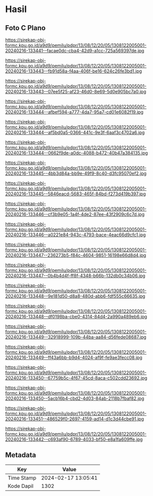 # Hasil

## Foto C Plano

https://sirekap-obj-formc.kpu.go.id/a9d9/pemilu/pdpr/13/08/12/20/05/1308122005001-20240216-133441--facae0dc-cba4-42d9-a1cc-725a569397de.jpg

https://sirekap-obj-formc.kpu.go.id/a9d9/pemilu/pdpr/13/08/12/20/05/1308122005001-20240216-133443--fb91d58a-f4aa-406f-be16-624c26fe3bd1.jpg

https://sirekap-obj-formc.kpu.go.id/a9d9/pemilu/pdpr/13/08/12/20/05/1308122005001-20240216-133443--07ee5f25-af23-46d0-8e69-5d0e905bc7a0.jpg

https://sirekap-obj-formc.kpu.go.id/a9d9/pemilu/pdpr/13/08/12/20/05/1308122005001-20240216-133444--afbef594-a777-4da7-95a7-cd01e6082f19.jpg

https://sirekap-obj-formc.kpu.go.id/a9d9/pemilu/pdpr/13/08/12/20/05/1308122005001-20240216-133444--af5bd0a5-0366-441c-9e3f-6aaf3c4702a6.jpg

https://sirekap-obj-formc.kpu.go.id/a9d9/pemilu/pdpr/13/08/12/20/05/1308122005001-20240216-133444--0662f9de-a0dc-4088-b472-40b47a384135.jpg

https://sirekap-obj-formc.kpu.go.id/a9d9/pemilu/pdpr/13/08/12/20/05/1308122005001-20240216-133445--4bb3d84a-bb9e-49f9-8c40-d3fc95070ef2.jpg

https://sirekap-obj-formc.kpu.go.id/a9d9/pemilu/pdpr/13/08/12/20/05/1308122005001-20240216-133445--5846eacd-5683-465f-84bd-f273d419b397.jpg

https://sirekap-obj-formc.kpu.go.id/a9d9/pemilu/pdpr/13/08/12/20/05/1308122005001-20240216-133446--cf3b9e05-1a4f-4de2-87ee-43f2909c6c7d.jpg

https://sirekap-obj-formc.kpu.go.id/a9d9/pemilu/pdpr/13/08/12/20/05/1308122005001-20240216-133446--a0221e84-943c-4793-bace-4eac66d9cfc1.jpg

https://sirekap-obj-formc.kpu.go.id/a9d9/pemilu/pdpr/13/08/12/20/05/1308122005001-20240216-133447--236273b5-f84c-4604-9851-16198e66d8d4.jpg

https://sirekap-obj-formc.kpu.go.id/a9d9/pemilu/pdpr/13/08/12/20/05/1308122005001-20240216-133447--0b4b4d4f-ff8f-4348-b66b-132db0c34b06.jpg

https://sirekap-obj-formc.kpu.go.id/a9d9/pemilu/pdpr/13/08/12/20/05/1308122005001-20240216-133448--9e181d50-d8a8-480d-abb6-fdf555c66635.jpg

https://sirekap-obj-formc.kpu.go.id/a9d9/pemilu/pdpr/13/08/12/20/05/1308122005001-20240216-133448--df0198ba-cbe0-4314-84d4-2a990a489eb6.jpg

https://sirekap-obj-formc.kpu.go.id/a9d9/pemilu/pdpr/13/08/12/20/05/1308122005001-20240216-133449--32918999-109b-44ba-aa84-d56fede08687.jpg

https://sirekap-obj-formc.kpu.go.id/a9d9/pemilu/pdpr/13/08/12/20/05/1308122005001-20240216-133449--ff43a6bb-b9d4-4024-af9f-fe9ae3fecc08.jpg

https://sirekap-obj-formc.kpu.go.id/a9d9/pemilu/pdpr/13/08/12/20/05/1308122005001-20240216-133450--67759b5c-4f67-45cd-8aca-c502cdd23692.jpg

https://sirekap-obj-formc.kpu.go.id/a9d9/pemilu/pdpr/13/08/12/20/05/1308122005001-20240216-133450--5acb16b4-cbd2-4d03-84ab-2118b7fbaf82.jpg

https://sirekap-obj-formc.kpu.go.id/a9d9/pemilu/pdpr/13/08/12/20/05/1308122005001-20240216-133451--486529f0-2697-4159-ad14-d1c3d44cbe91.jpg

https://sirekap-obj-formc.kpu.go.id/a9d9/pemilu/pdpr/13/08/12/20/05/1308122005001-20240216-133442--c693af90-6789-4033-bf50-e8a1fa609ffe.jpg


## Metadata

| Key        | Value               |
| ---------- | ------------------- |
| Time Stamp | 2024-02-17 13:05:41 |
| Kode Dapil | 1302                |



